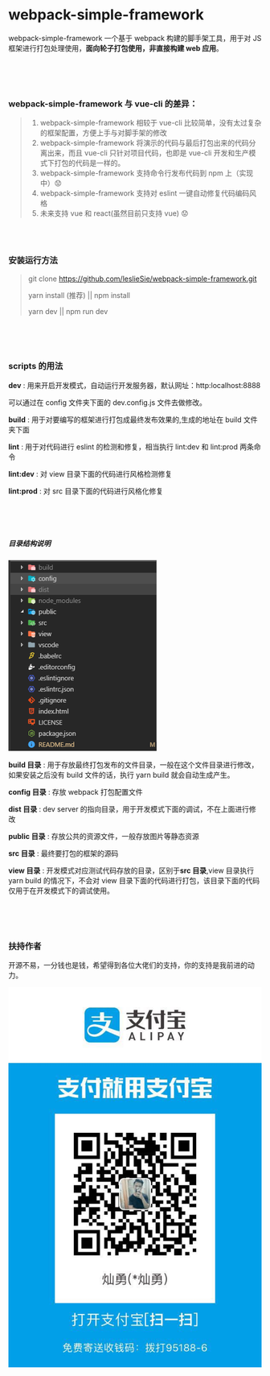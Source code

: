 # webpack-simple-framework

webpack-simple-framework 一个基于 webpack 构建的脚手架工具，用于对 JS 框架进行打包处理使用，**面向轮子打包使用，非直接构建 web 应用**。

<br />

<br />

<br />

### webpack-simple-framework 与 vue-cli 的差异：

> 1. webpack-simple-framework 相较于 vue-cli 比较简单，没有太过复杂的框架配置，方便上手与对脚手架的修改
> 2. webpack-simple-framework 将演示的代码与最后打包出来的代码分离出来，而且 vue-cli 只针对项目代码，也即是 vue-cli 开发和生产模式下打包的代码是一样的。
> 3. webpack-simple-framework 支持命令行发布代码到 npm 上（实现中）:worried:
> 4. webpack-simple-framework 支持对 eslint 一键自动修复代码编码风格
> 5. 未来支持 vue 和 react(虽然目前只支持 vue) :worried:

<br />

<br />

### 安装运行方法

> git clone https://github.com/leslieSie/webpack-simple-framework.git
>
> yarn install (推荐) || npm install
>
> yarn dev || npm run dev

<br />

<br />

<br />

### scripts 的用法

**dev** : 用来开启开发模式，自动运行开发服务器，默认网址：http:localhost:8888

可以通过在 config 文件夹下面的 dev.config.js 文件去做修改。

**build** : 用于对要编写的框架进行打包成最终发布效果的,生成的地址在 build 文件夹下面

**lint** : 用于对代码进行 eslint 的检测和修复，相当执行 lint:dev 和 lint:prod 两条命令

**lint:dev** : 对 view 目录下面的代码进行风格检测修复

**lint:prod** : 对 src 目录下面的代码进行风格化修复

<br />

<br />

<br />

##### 目录结构说明

![目录文档结图](./public/directory.png)

**build 目录** : 用于存放最终打包发布的文件目录，一般在这个文件目录进行修改，如果安装之后没有 build 文件的话，执行 yarn build 就会自动生成产生。

**config 目录** : 存放 webpack 打包配置文件

**dist 目录** : dev server 的指向目录，用于开发模式下面的调试，不在上面进行修改

**public 目录** : 存放公共的资源文件，一般存放图片等静态资源

**src 目录** : 最终要打包的框架的源码

**view 目录** : 开发模式对应测试代码存放的目录，区别于**src 目录**,view 目录执行 yarn build 的情况下，不会对 view 目录下面的代码进行打包，该目录下面的代码仅用于在开发模式下的调试使用。

<br />

<br />

<br />

### 扶持作者

开源不易，一分钱也是钱，希望得到各位大佬们的支持，你的支持是我前进的动力。

![微信支付码](./public/alipay_qrcode.jpg)
